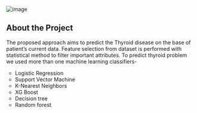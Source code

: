 ![image](https://github.com/suryateja6302/Thyro-Check/assets/111578838/06c886cc-8cd2-4d5c-b171-629d56355a4d)<h2>About the Project</h2>
The proposed approach aims to predict the Thyroid disease on the base of patient’s current data.
Feature selection from dataset is performed with statistical method to filter important attributes.
To predict thyroid problem we used more than one machine learning classifiers-
<ul type="circle">  
 <li>Logistic Regression</li>
 <li>Support Vector Machine</li>
 <li>K-Nearest Neighbors</li>
 <li>XG Boost</li>
 <li>Decision tree</li>
 <li>Random forest</li>
</ul>  
